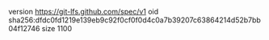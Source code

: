 version https://git-lfs.github.com/spec/v1
oid sha256:dfdc0fd1219e139eb9c92f0cf0f0d4c0a7b39207c63864214d52b7bb04f12746
size 1100
